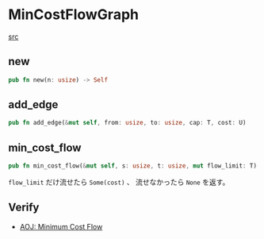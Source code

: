 # MinCostFlowGraph
[src](https://github.com/cupro29/cuprolib_rs/blob/main/src/mincostflow.rs)

## new
```rust
pub fn new(n: usize) -> Self
```

## add_edge
```rust
pub fn add_edge(&mut self, from: usize, to: usize, cap: T, cost: U)
```

## min_cost_flow
```rust
pub fn min_cost_flow(&mut self, s: usize, t: usize, mut flow_limit: T) -> Option<U>
```
`flow_limit` だけ流せたら `Some(cost)` 、
流せなかったら `None` を返す。

## Verify
- [AOJ: Minimum Cost Flow](https://github.com/cupro29/cuprolib_rs/blob/main/examples/aoj-minimum_cost_flow.rs)
